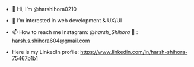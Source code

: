 - 👋 Hi, I’m @harshihora0210
- 👀 I’m interested in web development & UX/UI

- 📫 How to reach me Instagram: @_harsh_Shihora_ 
                              📩 : harsh.s.shihora604@gmail.com

- Here is my LinkedIn profile: https://www.linkedin.com/in/harsh-shihora-75467b1b1

<!---
harshihora0210/harshihora0210 is a ✨ special ✨ repository because its `README.md` (this file) appears on your GitHub profile.
You can click the Preview link to take a look at your changes.
--->
